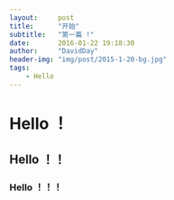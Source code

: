 ```yaml
---
layout:     post
title:      "开始"
subtitle:   "第一篇 !"
date:       2016-01-22 19:18:30
author:     "DavidDay"
header-img: "img/post/2015-1-20-bg.jpg"
tags:
    - Hello
---
```


# Hello ！
## Hello ！！
### Hello ！！！